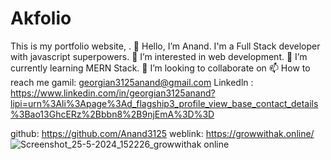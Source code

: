 # Akfolio
This is my portfolio website, . 👋 Hello, I’m Anand. I'm a Full Stack developer with javascript superpowers. 👀 I’m interested in web development. 🌱 I’m currently learning MERN Stack. 💞️ I’m looking to collaborate on 📫 How to reach me gamil: georgian3125anand@gmail.com Linkedln : https://www.linkedin.com/in/georgian3125anand?lipi=urn%3Ali%3Apage%3Ad_flagship3_profile_view_base_contact_details%3Bao13GhcERz%2Bbbn8%2B9njEmA%3D%3D

github: https://github.com/Anand3125
weblink: https://growwithak.online/
![Screenshot_25-5-2024_152226_growwithak online](https://github.com/Anand3125/Akfolio/assets/124582976/8ec58a96-30ce-4281-bb1f-b3c82aa61c1b)



